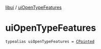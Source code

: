 [libui](index.md) / [uiOpenTypeFeatures](./ui-open-type-features.md)

# uiOpenTypeFeatures

`typealias uiOpenTypeFeatures = `[`CPointed`](../kotlinx.cinterop/-c-pointed/index.md)